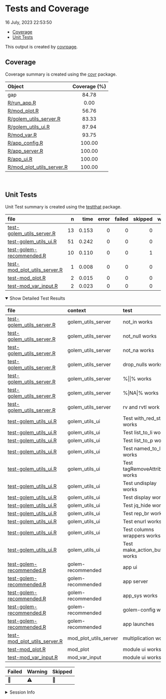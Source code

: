 Tests and Coverage
================
16 July, 2023 22:53:50

- [Coverage](#coverage)
- [Unit Tests](#unit-tests)

This output is created by
[covrpage](https://github.com/yonicd/covrpage).

## Coverage

Coverage summary is created using the
[covr](https://github.com/r-lib/covr) package.

| Object                                                    | Coverage (%) |
|:----------------------------------------------------------|:------------:|
| gap                                                       |    84.78     |
| [R/run_app.R](../R/run_app.R)                             |     0.00     |
| [R/mod_plot.R](../R/mod_plot.R)                           |    56.76     |
| [R/golem_utils_server.R](../R/golem_utils_server.R)       |    83.33     |
| [R/golem_utils_ui.R](../R/golem_utils_ui.R)               |    87.94     |
| [R/mod_var.R](../R/mod_var.R)                             |    93.75     |
| [R/app_config.R](../R/app_config.R)                       |    100.00    |
| [R/app_server.R](../R/app_server.R)                       |    100.00    |
| [R/app_ui.R](../R/app_ui.R)                               |    100.00    |
| [R/mod_plot_utils_server.R](../R/mod_plot_utils_server.R) |    100.00    |

<br>

## Unit Tests

Unit Test summary is created using the
[testthat](https://github.com/r-lib/testthat) package.

| file                                                                  |   n |  time | error | failed | skipped | warning | icon |
|:----------------------------------------------------------------------|----:|------:|------:|-------:|--------:|--------:|:-----|
| [test-golem_utils_server.R](testthat/test-golem_utils_server.R)       |  13 | 0.153 |     0 |      0 |       0 |       0 |      |
| [test-golem_utils_ui.R](testthat/test-golem_utils_ui.R)               |  51 | 0.242 |     0 |      0 |       0 |       0 |      |
| [test-golem-recommended.R](testthat/test-golem-recommended.R)         |  10 | 0.110 |     0 |      0 |       1 |       0 | 🔶   |
| [test-mod_plot_utils_server.R](testthat/test-mod_plot_utils_server.R) |   1 | 0.008 |     0 |      0 |       0 |       0 |      |
| [test-mod_plot.R](testthat/test-mod_plot.R)                           |   2 | 0.015 |     0 |      0 |       0 |       0 |      |
| [test-mod_var_input.R](testthat/test-mod_var_input.R)                 |   2 | 0.023 |     0 |      0 |       0 |       0 |      |

<details open>
<summary>
Show Detailed Test Results
</summary>

| file                                                                     | context               | test                           | status  |   n |  time | icon |
|:-------------------------------------------------------------------------|:----------------------|:-------------------------------|:--------|----:|------:|:-----|
| [test-golem_utils_server.R](testthat/test-golem_utils_server.R#L2)       | golem_utils_server    | not_in works                   | PASS    |   2 | 0.071 |      |
| [test-golem_utils_server.R](testthat/test-golem_utils_server.R#L7)       | golem_utils_server    | not_null works                 | PASS    |   2 | 0.015 |      |
| [test-golem_utils_server.R](testthat/test-golem_utils_server.R#L12)      | golem_utils_server    | not_na works                   | PASS    |   2 | 0.015 |      |
| [test-golem_utils_server.R](testthat/test-golem_utils_server.R#L17_L22)  | golem_utils_server    | drop_nulls works               | PASS    |   1 | 0.010 |      |
| [test-golem_utils_server.R](testthat/test-golem_utils_server.R#L26)      | golem_utils_server    | %\|\|% works                   | PASS    |   2 | 0.014 |      |
| [test-golem_utils_server.R](testthat/test-golem_utils_server.R#L31_L32)  | golem_utils_server    | %\|NA\|% works                 | PASS    |   2 | 0.014 |      |
| [test-golem_utils_server.R](testthat/test-golem_utils_server.R#L38)      | golem_utils_server    | rv and rvtl work               | PASS    |   2 | 0.014 |      |
| [test-golem_utils_ui.R](testthat/test-golem_utils_ui.R#L2)               | golem_utils_ui        | Test with_red_star works       | PASS    |   2 | 0.023 |      |
| [test-golem_utils_ui.R](testthat/test-golem_utils_ui.R#L10)              | golem_utils_ui        | Test list_to_li works          | PASS    |   3 | 0.017 |      |
| [test-golem_utils_ui.R](testthat/test-golem_utils_ui.R#L22_L28)          | golem_utils_ui        | Test list_to_p works           | PASS    |   3 | 0.017 |      |
| [test-golem_utils_ui.R](testthat/test-golem_utils_ui.R#L53)              | golem_utils_ui        | Test named_to_li works         | PASS    |   3 | 0.018 |      |
| [test-golem_utils_ui.R](testthat/test-golem_utils_ui.R#L66)              | golem_utils_ui        | Test tagRemoveAttributes works | PASS    |   4 | 0.017 |      |
| [test-golem_utils_ui.R](testthat/test-golem_utils_ui.R#L82)              | golem_utils_ui        | Test undisplay works           | PASS    |   8 | 0.030 |      |
| [test-golem_utils_ui.R](testthat/test-golem_utils_ui.R#L110)             | golem_utils_ui        | Test display works             | PASS    |   4 | 0.016 |      |
| [test-golem_utils_ui.R](testthat/test-golem_utils_ui.R#L124)             | golem_utils_ui        | Test jq_hide works             | PASS    |   2 | 0.011 |      |
| [test-golem_utils_ui.R](testthat/test-golem_utils_ui.R#L132)             | golem_utils_ui        | Test rep_br works              | PASS    |   2 | 0.009 |      |
| [test-golem_utils_ui.R](testthat/test-golem_utils_ui.R#L140)             | golem_utils_ui        | Test enurl works               | PASS    |   2 | 0.021 |      |
| [test-golem_utils_ui.R](testthat/test-golem_utils_ui.R#L148)             | golem_utils_ui        | Test columns wrappers works    | PASS    |  16 | 0.052 |      |
| [test-golem_utils_ui.R](testthat/test-golem_utils_ui.R#L172)             | golem_utils_ui        | Test make_action_button works  | PASS    |   2 | 0.011 |      |
| [test-golem-recommended.R](testthat/test-golem-recommended.R#L3)         | golem-recommended     | app ui                         | PASS    |   2 | 0.026 |      |
| [test-golem-recommended.R](testthat/test-golem-recommended.R#L13)        | golem-recommended     | app server                     | PASS    |   4 | 0.018 |      |
| [test-golem-recommended.R](testthat/test-golem-recommended.R#L22_L24)    | golem-recommended     | app_sys works                  | PASS    |   1 | 0.009 |      |
| [test-golem-recommended.R](testthat/test-golem-recommended.R#L31_L37)    | golem-recommended     | golem-config works             | PASS    |   2 | 0.028 |      |
| [test-golem-recommended.R](testthat/test-golem-recommended.R#L62)        | golem-recommended     | app launches                   | SKIPPED |   1 | 0.029 | 🔶   |
| [test-mod_plot_utils_server.R](testthat/test-mod_plot_utils_server.R#L2) | mod_plot_utils_server | multiplication works           | PASS    |   1 | 0.008 |      |
| [test-mod_plot.R](testthat/test-mod_plot.R#L32)                          | mod_plot              | module ui works                | PASS    |   2 | 0.015 |      |
| [test-mod_var_input.R](testthat/test-mod_var_input.R#L31)                | mod_var_input         | module ui works                | PASS    |   2 | 0.023 |      |

| Failed | Warning | Skipped |
|:-------|:--------|:--------|
| 🛑     | ⚠️      | 🔶      |

</details>
<details>
<summary>
Session Info
</summary>

| Field    | Value                            |
|:---------|:---------------------------------|
| Version  | R version 4.2.3 (2023-03-15)     |
| Platform | x86_64-apple-darwin17.0 (64-bit) |
| Running  | macOS Ventura 13.4.1             |
| Language | en_US                            |
| Timezone | America/Los_Angeles              |

| Package  | Version |
|:---------|:--------|
| testthat | 3.1.10  |
| covr     | 3.6.2   |
| covrpage | 0.2     |

</details>
<!--- Final Status : skipped/warning --->
